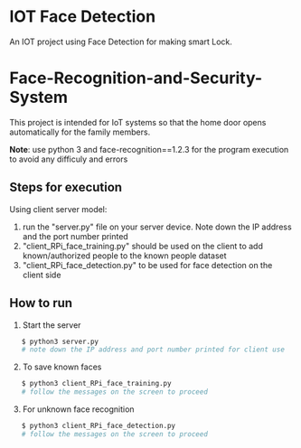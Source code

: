 # IOT Face Detection
An IOT project using Face Detection for making smart Lock.

# Face-Recognition-and-Security-System

This project is intended for IoT systems so that the home door opens automatically for the family members.

**Note**: use python 3 and face-recognition==1.2.3 for the program execution to avoid any difficuly and errors

## Steps for execution

Using client server model:
1. run the "server.py" file on your server device. Note down the IP address and the port number printed
2. "client_RPi_face_training.py" should be used on the client to add known/authorized people to the known people dataset
3. "client_RPi_face_detection.py" to be used for face detection on the client side

## How to run

1. Start the server
```sh
   $ python3 server.py
   # note down the IP address and port number printed for client use
```


2. To save known faces
```sh
   $ python3 client_RPi_face_training.py
   # follow the messages on the screen to proceed
```


3. For unknown face recognition

```sh
   $ python3 client_RPi_face_detection.py
   # follow the messages on the screen to proceed
```
